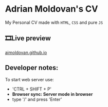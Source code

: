 # Adrian Moldovan's CV

My Personal CV made with `HTML`, `CSS` and pure `JS`

## 🎞Live preview

[aimoldovan.github.io](https://aimoldovan.github.io)

## Developer notes:

To start web server use:

- 'CTRL + SHIFT + P'
- **Browser sync: Server mode in browser**
- type '/' and press 'Enter'
